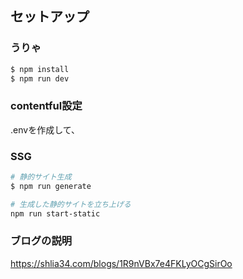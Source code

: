 ## セットアップ
###  うりゃ
```bash
$ npm install
$ npm run dev
```

### contentful設定
.envを作成して、


### SSG
```bash
# 静的サイト生成
$ npm run generate

# 生成した静的サイトを立ち上げる
npm run start-static
```

### ブログの説明
https://shlia34.com/blogs/1R9nVBx7e4FKLyOCgSirOo